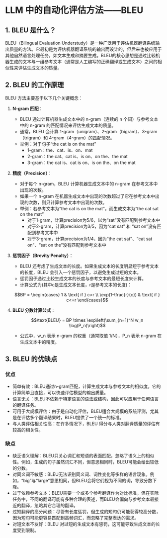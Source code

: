 # LLM 中的自动化评估方法——BLEU

## 1. BLEU 是什么？

BLEU（Bilingual Evaluation Understudy）是一种广泛用于评估机器翻译系统输出质量的方法。它最初是为评估机器翻译系统的输出而设计的，但后来也被应用于其他自然语言处理任务，如文本生成和摘要生成。BLEU的核心思想是通过比较机器生成的文本与一组参考文本（通常是人工编写的正确翻译或生成文本）之间的相似性来评估生成文本的质量。

## 2. BLEU 的工作原理

BLEU 方法主要基于以下几个关键概念：

1. **N-gram 匹配**：
   - BLEU 通过计算机器生成文本中的 n-gram（连续的 n 个词）与参考文本中的 n-gram 的匹配情况来评估生成文本的质量。
   - 通常，BLEU 会计算 1-gram（unigram）、2-gram（bigram）、3-gram（trigram）和 4-gram（4-gram）的匹配情况。
   - 举例：对于句子“the cat is on the mat”
     - 1-gram：the、cat、is、on、mat
     - 2-gram：the cat、cat is、is on、on the、the mat
     - 3-gram：the cat is、cat is on、is on the、on the mat

2. **精度（Precision）**：
   - 对于每个 n-gram，BLEU 计算机器生成文本中的 n-gram 在参考文本中出现的次数。
   - 如果一个 n-gram 在机器生成文本中出现的次数超过了它在参考文本中出现的次数，则只计算参考文本中出现的次数。
   - 举例：若参考文本为“the cat is on the mat”，而生成文本为“the cat sat on the mat”
     - 对于1-gram，计算precision为5/6，以为“sat”没有匹配到参考文本中
     - 对于2-gram，计算precision为3/5，因为“cat sat” 和 “sat on”没有匹配到参考文本中
     - 对于3-gram，计算precision为1/4，因为“the cat sat”、“cat sat on”、“sat on the”没有匹配到参考文本中

3. **惩罚因子（Brevity Penalty）**：
   - BLEU 还考虑了生成文本的长度。如果生成文本的长度明显短于参考文本的长度，BLEU 会引入一个惩罚因子，以避免生成过短的文本。
   - 惩罚因子通过比较生成文本的长度与参考文本的最短长度来计算。
   - 计算公式为(其中c是生成文本长度，r是参考文本的长度)：
    ```math
    BP = \begin{cases} 1 & \text{ if } c>r \\ \exp(1-\frac{r}{c}) & \text{ if } c<=r \end{cases}
    ```

4. **BLEU 分数计算公式**：
    ```math
    \text{BLEU} = BP \times \exp\left(\sum_{n=1}^N w_n \log(P_n)\right)
    ```
   - 公式中，w_n 表示 n-gram 的权重（通常取值 1/N），P_n 表示 n-gram 在生成文本中的精度。

## 3. BLEU 的优缺点

### 优点
- 简单有效：BLEU通过n-gram匹配，计算生成文本与参考文本的相似度。它的计算简单且直接，可以快速评估模型的输出质量。
- 语言无关：BLEU不依赖于特定语言的语法或结构，因此可以应用于任何语言的翻译任务。
- 可用于大规模评估：由于是自动化评估，BLEU适合大规模的系统评测，尤其是在评估多个翻译结果时，BLEU提供了一个统一的标准。
- 与人类评估相关性高：在许多情况下，BLEU 得分与人类对翻译质量的评估有较高的相关性。

### 缺点
- 缺乏语义理解：BLEU只关心词汇和短语的表面匹配，忽略了语义上的相似性。例如，生成的句子虽然词汇不同，但意思相同时，BLEU可能会给出较低的分数。
- 对同义词不敏感：BLEU无法识别同义词、词性变化等多样的语言现象。例如，“big”与“large”意思相同，但BLEU会将它们视为不同的词，导致分数下降。
- 过于依赖参考文本：BLEU需要一个或多个参考翻译作为对比标准，但在实际任务中，不同的翻译可能有多种合理的表述，而BLEU会偏向与参考文本最接近的翻译，忽略其它合理的翻译。
- 过短翻译的高分问题：尽管有长度惩罚，但生成的短句仍可能获得较高分数，因为短句可能更容易匹配到高频词汇，而忽略了完整表达的需求。
- 对短文本不友好：BLEU 对过短的生成文本有惩罚，这可能导致生成文本的长度受到限制。